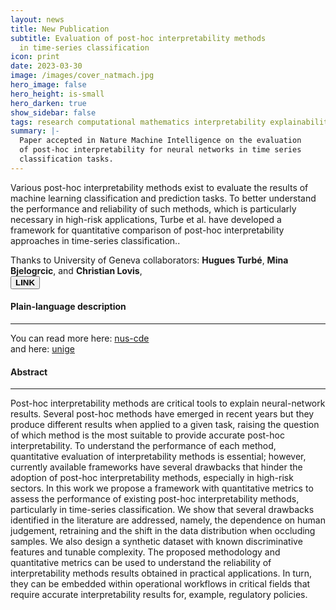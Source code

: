```yaml
---
layout: news
title: New Publication
subtitle: Evaluation of post-hoc interpretability methods
  in time-series classification
icon: print
date: 2023-03-30
image: /images/cover_natmach.jpg
hero_image: false
hero_height: is-small
hero_darken: true
show_sidebar: false
tags: research computational mathematics interpretability explainability
summary: |-
  Paper accepted in Nature Machine Intelligence on the evaluation
  of post-hoc interpretability for neural networks in time series
  classification tasks.
---
```


<html>
  <div class="content">
  Various post-hoc interpretability methods exist to evaluate the results
  of machine learning classification and prediction tasks. To better understand
  the performance and reliability of such methods, which is particularly
  necessary in high-risk applications, Turbe et al. have developed
  a framework for quantitative comparison of post-hoc interpretability
  approaches in time-series classification.</i>.

  Thanks to University of Geneva collaborators:
  <b>Hugues Turbé</b>, <b>Mina Bjelogrcic</b>, and <b>Christian Lovis</b>,
  <br>
  <a href="https://www.nature.com/articles/s42256-023-00620-w"
     style="">
    <button class="button is-outlined is-link is-small"> <b>LINK</b> </button>
  </a>
  </div>


  <div class="content"><h4> Plain-language description </h4></div>
  <hr>
  <div class="notification is-info is-light">
    You can read more here: <a href="https://cde.nus.edu.sg/shining-a-light-into-the-black-box-of-ai/" style="">nus-cde</a>
    <br>
    and here: <a href="https://www.unige.ch/communication/communiques/en/2023/dans-la-boite-noire-des-intelligences-artificielles" style="">unige</a>
  </div>

  <div class="content"><h4> Abstract </h4></div>
  <hr>
  <div class="notification is-light">
    Post-hoc interpretability methods are critical tools to explain neural-network results. Several post-hoc methods have emerged in recent years but they produce different results when applied to a given task, raising the question of which method is the most suitable to provide accurate post-hoc interpretability. To understand the performance of each method, quantitative evaluation of interpretability methods is essential; however, currently available frameworks have several drawbacks that hinder the adoption of post-hoc interpretability methods, especially in high-risk sectors. In this work we propose a framework with quantitative metrics to assess the performance of existing post-hoc interpretability methods, particularly in time-series classification. We show that several drawbacks identified in the literature are addressed, namely, the dependence on human judgement, retraining and the shift in the data distribution when occluding samples. We also design a synthetic dataset with known discriminative features and tunable complexity. The proposed methodology and quantitative metrics can be used to understand the reliability of interpretability methods results obtained in practical applications. In turn, they can be embedded within operational workflows in critical fields that require accurate interpretability results for, example, regulatory policies.
  </div>

  <br>
</html>
